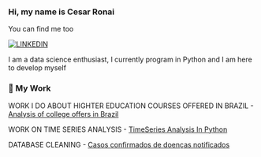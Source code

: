 ### Hi, my name is Cesar Ronai
You can find me too

[![LINKEDIN](https://img.shields.io/badge/LinkedIn-0077B5?style=for-the-badge&logo=linkedin&logoColor=white)](https://www.linkedin.com/in/cesar-ronai-freitas-da-silva-8b2236149) 



I am a data science enthusiast, I currently program in Python and I am here to develop myself  


### 🚀 My Work

WORK I DO ABOUT HIGHTER EDUCATION COURSES OFFERED IN BRAZIL - [Analysis of college offers in Brazil](https://github.com/CesarRonai/Analysis-of-college-offers-in-Brazil-in-2020)

WORK ON TIME SERIES ANALYSIS - [TimeSeries Analysis In Python](https://github.com/CesarRonai/TimeSeriesAnalysisInPython)

DATABASE CLEANING - [Casos confirmados de doenças notificados](https://github.com/CesarRonai/Casos-confirmados-de-doen-as-de-notifica-o-compuls-ria)

